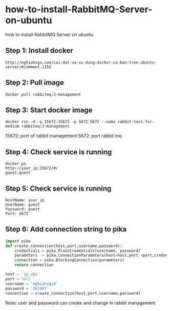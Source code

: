 # how-to-install-RabbitMQ-Server-on-ubuntu
how to install RabbitMQ Server on ubuntu


## Step 1: Install docker
```
http://nghiahsgs.com/cai-dat-va-su-dung-docker-co-ban-tren-ubuntu-server/#comment-1152
```

## Step 2: Pull image
```
docker pull rabbitmq:3-management
```

## Step 3: Start docker image
```
docker run -d -p 15672:15672 -p 5672:5672 --name rabbit-test-for-medium rabbitmq:3-management
```

15672: port of rabbit management
5672: port rabbit mq

## Step 4: Check service is running
```
docker ps
http://your_ip:15672/#/
guest:guest
```
## Step 5: Check service is running
```
HostName: your_ip
UserName: guest
Password: guest
Port: 5672
```
## Step 6: Add connection string to pika
```python
import pika
def create_connection(host,port,username,password):
    credentials = pika.PlainCredentials(username, password)
    parameters  = pika.ConnectionParameters(host=host,port =port,credentials =credentials)
    connection = pika.BlockingConnection(parameters)
    return connection

host = 'ip_vps'
port = 5672
username = 'nghiahsgs4'
password = '261997'
connection = create_connection(host,port,username,password)
```
Note: user and password can create and change in rabbit management

